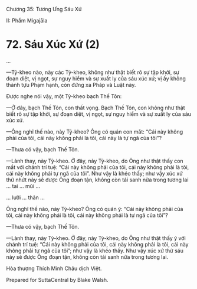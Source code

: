  

Chương 35: Tương Ưng Sáu Xứ

II: Phẩm Migajāla

# 72\. Sáu Xúc Xứ (2)

…

—Tỷ-kheo nào, này các Tỷ-kheo, không như thật biết rõ sự tập khởi, sự đoạn diệt, vị ngọt, sự nguy hiểm và sự xuất ly của sáu xúc xứ; vị ấy không thành tựu Phạm hạnh, còn đứng xa Pháp và Luật này.

Ðược nghe nói vậy, một Tỷ-kheo bạch Thế Tôn:

—Ở đây, bạch Thế Tôn, con thất vọng. Bạch Thế Tôn, con không như thật biết rõ sự tập khởi, sự đoạn diệt, vị ngọt, sự nguy hiểm và sự xuất ly của sáu xúc xứ.

—Ông nghĩ thế nào, này Tỷ-kheo? Ông có quán con mắt: “Cái này không phải của tôi, cái này không phải là tôi, cái này là tự ngã của tôi”?

—Thưa có vậy, bạch Thế Tôn.

—Lành thay, này Tỷ-kheo. Ở đây, này Tỷ-kheo, do Ông như thật thấy con mắt với chánh trí tuệ: “Cái này không phải của tôi, cái này không phải là tôi, cái này không phải tự ngã của tôi”. Như vậy là khéo thấy; như vậy xúc xứ thứ nhứt này sẽ được Ông đoạn tận, không còn tái sanh nữa trong tương lai … tai … mũi …

… lưỡi … thân …

Ông nghĩ thế nào, này Tỷ-kheo? Ông có quán ý: “Cái này không phải của tôi, cái này không phải là tôi, cái này không phải là tự ngã của tôi”?

—Thưa có vậy, bạch Thế Tôn.

—Lành thay, này Tỷ-kheo. Ở đây, này Tỷ-kheo, do Ông như thật thấy ý với chánh trí tuệ: “Cái này không phải của tôi, cái này không phải là tôi, cái này không phải tự ngã của tôi”; như vậy là khéo thấy. Như vậy xúc xứ thứ sáu này sẽ được Ông đoạn tận, không còn tái sanh nữa trong tương lai.

Hòa thượng Thích Minh Châu dịch Việt.

Prepared for SuttaCentral by Blake Walsh.